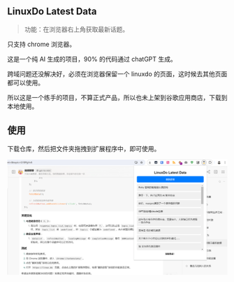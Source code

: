 ## LinuxDo Latest Data

> 功能：在浏览器右上角获取最新话题。

只支持 chrome 浏览器。

这是一个纯 AI 生成的项目，90% 的代码通过 chatGPT 生成。

跨域问题还没解决好，必须在浏览器保留一个 linuxdo 的页面，这时候去其他页面都可以使用。

所以这是一个练手的项目，不算正式产品，所以也未上架到谷歌应用商店，下载到本地使用。

## 使用

下载仓库，然后把文件夹拖拽到扩展程序中，即可使用。

![alt text](image.png)

